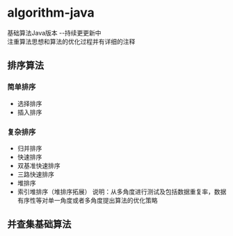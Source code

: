 # algorithm-java
基础算法Java版本 --持续更更新中  
注重算法思想和算法的优化过程并有详细的注释

## 排序算法
### 简单排序
- 选择排序
- 插入排序

### 复杂排序
- 归并排序
- 快速排序
- 双基准快速排序
- 三路快速排序  
- 堆排序
- 索引堆排序（堆排序拓展）
说明：从多角度进行测试及包括数据重复率，数据有序性等对单一角度或者多角度提出算法的优化策略

## 并查集基础算法
